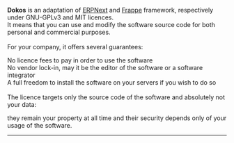 __Dokos__ is an adaptation of <a class="text-dokosBlue-default"  href="https://erpnext.org" target="_blank" rel="noopener">ERPNext</a> and <a class="text-dokosBlue-default"  href="https://frappe.io" target="_blank" rel="noopener">Frappe</a> framework, respectively under GNU-GPLv3 and MIT licences.  
It means that you can use and modify the software source code for both personal and commercial purposes.  
<br>
For your company, it offers several guarantees:
<div class="ml-auto text-left">
  <div class="mt-4">
    <i class="inline-block mr-8 uil uil-check text-dokosBlue-default" ></i>
    No licence fees to pay in order to use the software
  </div>
  <div>
    <i class="inline-block mr-8 uil uil-check text-dokosBlue-default" ></i>
    No vendor lock-in, may it be the editor of the software or a software integrator
  </div>
  <div>
    <i class="inline-block mr-8 uil uil-check text-dokosBlue-default" ></i>
    A full freedom to install the software on your servers if you wish to do so
  </div>
</div>

<br>
The licence targets only the source code of the software and absolutely not your data:

they remain your property at all time and their security depends only of your usage of the software.


<hr class="border-dokosBlue-default text-center w-32 my-8 mx-auto">